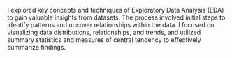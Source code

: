 I explored key concepts and techniques of Exploratory Data Analysis (EDA) to gain valuable insights from datasets. The process involved initial steps to identify patterns and uncover relationships within the data. I focused on visualizing data distributions, relationships, and trends, and utilized summary statistics and measures of central tendency to effectively summarize findings.
